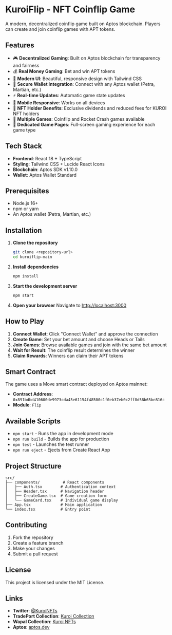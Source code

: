 # KuroiFlip - NFT Coinflip Game

A modern, decentralized coinflip game built on Aptos blockchain. Players can create and join coinflip games with APT tokens.

## Features

- 🎮 **Decentralized Gaming**: Built on Aptos blockchain for transparency and fairness
- 💰 **Real Money Gaming**: Bet and win APT tokens
- 🎨 **Modern UI**: Beautiful, responsive design with Tailwind CSS
- 🔐 **Secure Wallet Integration**: Connect with any Aptos wallet (Petra, Martian, etc.)
- ⚡ **Real-time Updates**: Automatic game state updates
- 📱 **Mobile Responsive**: Works on all devices
- 👑 **NFT Holder Benefits**: Exclusive dividends and reduced fees for KUROI NFT holders
- 🚀 **Multiple Games**: Coinflip and Rocket Crash games available
- 🎯 **Dedicated Game Pages**: Full-screen gaming experience for each game type

## Tech Stack

- **Frontend**: React 18 + TypeScript
- **Styling**: Tailwind CSS + Lucide React Icons
- **Blockchain**: Aptos SDK v1.10.0
- **Wallet**: Aptos Wallet Standard

## Prerequisites

- Node.js 16+ 
- npm or yarn
- An Aptos wallet (Petra, Martian, etc.)

## Installation

1. **Clone the repository**
   ```bash
   git clone <repository-url>
   cd kuroiflip-main
   ```

2. **Install dependencies**
   ```bash
   npm install
   ```

3. **Start the development server**
   ```bash
   npm start
   ```

4. **Open your browser**
   Navigate to [http://localhost:3000](http://localhost:3000)

## How to Play

1. **Connect Wallet**: Click "Connect Wallet" and approve the connection
2. **Create Game**: Set your bet amount and choose Heads or Tails
3. **Join Games**: Browse available games and join with the same bet amount
4. **Wait for Result**: The coinflip result determines the winner
5. **Claim Rewards**: Winners can claim their APT tokens

## Smart Contract

The game uses a Move smart contract deployed on Aptos mainnet:
- **Contract Address**: `0x891bdbd410600de9973cda45e61154f48500c1f0eb37eb0c2ff8d58b65be816c`
- **Module**: `Flip`

## Available Scripts

- `npm start` - Runs the app in development mode
- `npm run build` - Builds the app for production
- `npm test` - Launches the test runner
- `npm run eject` - Ejects from Create React App

## Project Structure

```
src/
├── components/          # React components
│   ├── Auth.tsx        # Authentication context
│   ├── Header.tsx      # Navigation header
│   ├── CreateGame.tsx  # Game creation form
│   └── GameCard.tsx    # Individual game display
├── App.tsx             # Main application
└── index.tsx           # Entry point
```

## Contributing

1. Fork the repository
2. Create a feature branch
3. Make your changes
4. Submit a pull request

## License

This project is licensed under the MIT License.

## Links

- **Twitter**: [@KuroiNFTs](https://twitter.com/KuroiNFTs)
- **TradePort Collection**: [Kuroi Collection](https://www.tradeport.xyz/aptos/collection/aptos-kuroi-f0b9fb78?bottomTab=trades&tab=items)
- **Wapal Collection**: [Kuroi NFTs](https://wapal.io/collection/Kuroi-0x79901c2e5752018de789bba229facd4ddfbff65c4a74ee4dc7b3dbc68d2585db)
- **Aptos**: [aptos.dev](https://aptos.dev)
